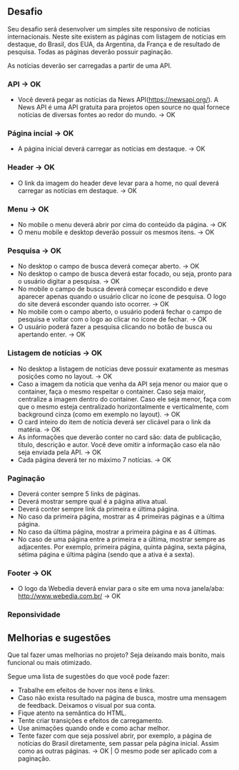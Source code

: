 ## Desafio
Seu desafio será desenvolver um simples site responsivo de notícias internacionais. Neste site existem as páginas com listagem de notícias em destaque, do Brasil, dos EUA, da Argentina, da França e de resultado de pesquisa. Todas as páginas deverão possuir paginação.

As notícias deverão ser carregadas a partir de uma API.

### API -> OK

- Você deverá pegar as notícias da News API(https://newsapi.org/). A News API é uma API gratuita para projetos open source no qual fornece notícias de diversas fontes ao redor do mundo. -> OK

### Página incial -> OK

- A página inicial deverá carregar as notícias em destaque. -> OK

### Header -> OK

- O link da imagem do header deve levar para a home, no qual deverá carregar as notícias em destaque. -> OK

### Menu -> OK

- No mobile o menu deverá abrir por cima do conteúdo da página. -> OK
- O menu mobile e desktop deverão possuir os mesmos itens. -> OK

### Pesquisa -> OK

- No desktop o campo de busca deverá começar aberto. -> OK
- No desktop o campo de busca deverá estar focado, ou seja, pronto para o usuário digitar a pesquisa. -> OK
- No mobile o campo de busca deverá começar escondido e deve aparecer apenas quando o usuário clicar no  ícone de pesquisa. O logo do site deverá esconder quando isto ocorrer. -> OK
- No mobile com o campo aberto, o usuário poderá fechar o campo de pesquisa e voltar com o logo ao clicar no ícone de fechar. -> OK
- O usuário poderá fazer a pesquisa clicando no botão de busca ou apertando enter. -> OK

### Listagem de notícias -> OK

- No desktop a listagem de notícias deve possuir exatamente as mesmas posições como no layout. -> OK
- Caso a imagem da notícia que venha da API seja menor ou maior que o container, faça o mesmo respeitar o container. Caso seja maior, centralize a imagem dentro do container. Caso ele seja menor, faça com que o mesmo esteja centralizado horizontalmente e verticalmente, com background cinza (como em exemplo no layout). -> OK
- O card inteiro do item de notícia deverá ser clicável para o link da matéria. -> OK
- As informações que deverão conter no card são: data de publicação, título, descrição e autor. Você deve omitir a informação caso ela não seja enviada pela API. -> OK
- Cada página deverá ter no máximo 7 notícias. -> OK

### Paginação

- Deverá conter sempre 5 links de páginas.
- Deverá mostrar sempre qual é a página ativa atual.
- Deverá conter sempre link da primeira e última página.
- No caso da primeira página, mostrar as 4 primeiras páginas e a última página.
- No caso da última página, mostrar a primeira página e as 4 últimas.
- No caso de uma página entre a primeira e a última, mostrar sempre as adjacentes. Por exemplo, primeira página, quinta página, sexta página, sétima página e última página (sendo que a ativa é a sexta).

### Footer -> OK

- O logo da Webedia deverá enviar para o site em uma nova janela/aba: http://www.webedia.com.br/ -> OK

### Reponsividade

## Melhorias e sugestões

 Que tal fazer umas melhorias no projeto? Seja deixando mais bonito, mais funcional ou mais otimizado.

Segue uma lista de sugestões do que você pode fazer:

- Trabalhe em efeitos de hover nos itens e links.
- Caso não exista resultado na página de busca, mostre uma mensagem de feedback. Deixamos o visual por sua conta.
- Fique atento na semântica do HTML.
- Tente criar transições e efeitos de carregamento.
- Use animações quando onde e como achar melhor.
- Tente fazer com que seja possível abrir, por exemplo, a página de notícias do Brasil diretamente, sem passar pela página inicial. Assim como as outras páginas. -> OK |  O mesmo pode ser aplicado com a paginação. 
